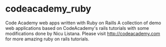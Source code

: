 # codeacademy_ruby
Code Academy web apps written with Ruby on Raills
A collection of demo web applications based on CodeAcademy's rails tutorials with some modifications done by Nicu Listana.
Please visit http://codeacademy.com for more amazing ruby on rails tutorials.

